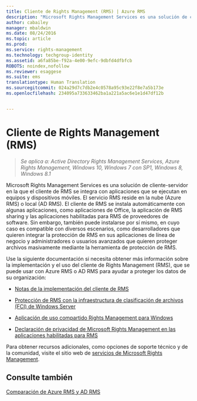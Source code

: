 ```yaml
---
title: Cliente de Rights Management (RMS) | Azure RMS
description: "Microsoft Rights Management Services es una solución de cliente-servidor en la que el cliente de RMS se integra con aplicaciones que se ejecutan en equipos y dispositivos móviles. El servicio RMS reside en la nube (Azure RMS) o local (AD RMS). El cliente de RMS se instala automáticamente con algunas aplicaciones, como aplicaciones de Office, la aplicación de RMS sharing y las aplicaciones habilitadas para RMS de proveedores de software. Sin embargo, también puede instalarse por sí mismo, en cuyo caso es compatible con diversos escenarios, como desarrolladores que quieren integrar la protección de RMS en sus aplicaciones de línea de negocio y administradores o usuarios avanzados que quieren proteger archivos masivamente mediante la herramienta de protección de RMS."
author: cabailey
manager: mbaldwin
ms.date: 08/24/2016
ms.topic: article
ms.prod: 
ms.service: rights-management
ms.technology: techgroup-identity
ms.assetid: a6fa85be-f92a-4e00-9efc-9dbfd4dfbfcb
ROBOTS: noindex,nofollow
ms.reviewer: esaggese
ms.suite: ems
translationtype: Human Translation
ms.sourcegitcommit: 024a29d7c7db2e4c0578a95c93e22f8e7a5b173e
ms.openlocfilehash: 234095a733633462ba1a221a5ac6e1e1d47df12b


---
```


# Cliente de Rights Management (RMS)

>*Se aplica a: Active Directory Rights Management Services, Azure Rights Management, Windows 10, Windows 7 con SP1, Windows 8, Windows 8.1*

Microsoft Rights Management Services es una solución de cliente-servidor en la que el cliente de RMS se integra con aplicaciones que se ejecutan en equipos y dispositivos móviles. El servicio RMS reside en la nube (Azure RMS) o local (AD RMS). El cliente de RMS se instala automáticamente con algunas aplicaciones, como aplicaciones de Office, la aplicación de RMS sharing y las aplicaciones habilitadas para RMS de proveedores de software. Sin embargo, también puede instalarse por sí mismo, en cuyo caso es compatible con diversos escenarios, como desarrolladores que quieren integrar la protección de RMS en sus aplicaciones de línea de negocio y administradores o usuarios avanzados que quieren proteger archivos masivamente mediante la herramienta de protección de RMS.

Use la siguiente documentación si necesita obtener más información sobre la implementación y el uso del cliente de Rights Management (RMS), que se puede usar con Azure RMS o AD RMS para ayudar a proteger los datos de su organización:

- [Notas de la implementación del cliente de RMS](client-deployment-notes.md)

- [Protección de RMS con la infraestructura de clasificación de archivos (FCI) de Windows Server](configure-fci.md)

- [Aplicación de uso compartido Rights Management para Windows](sharing-app-windows.md)

- [Declaración de privacidad de Microsoft Rights Management en las aplicaciones habilitadas para RMS](privacy-statement-rms-enlightened-applications.md)


Para obtener recursos adicionales, como opciones de soporte técnico y de la comunidad, visite el sitio web de [servicios de Microsoft Rights Management](https://www.microsoft.com/rms).

## Consulte también
[Comparación de Azure RMS y AD RMS](../understand-explore/compare-azure-rms-ad-rms.md)



<!--HONumber=Aug16_HO4-->


